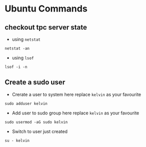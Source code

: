 # Ubuntu Commands

## checkout tpc server state
- using `netstat`
```shell
netstat -an
```
- using `lsof`
```shell
lsof -i -n
```

## Create a sudo user

- Crerate a user to system
here replace `kelvin` as your favourite
```shell
sudo adduser kelvin
```

- Add user to sudo group
here replace `kelvin` as your favourite
```shell
sudo usermod -aG sudo kelvin
```

- Switch to user just created
```shell
su - kelvin
```
